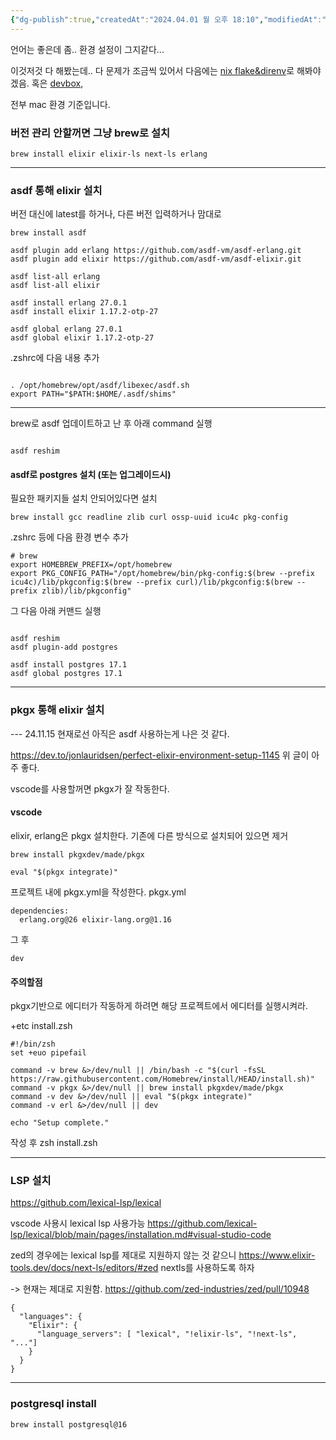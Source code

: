 ```yaml
---
{"dg-publish":true,"createdAt":"2024.04.01 월 오후 18:10","modifiedAt":"2024.11.15 금 오후 18:36","tags":["elixir","zed","pkgx","erlang","lexical-lsp","next-ls"],"permalink":"/Dev/elixir/elixir install/","dgPassFrontmatter":true}
---
```



언어는 좋은데 좀.. 환경 설정이 그지같다...

이것저것 다 해봤는데.. 다 문제가 조금씩 있어서 다음에는 [nix flake&direnv](https://elixirforum.com/t/flake-nix-phoenix-postgresql/52622/5)로 해봐야겠음.
혹은 [devbox](https://www.jetpack.io/devbox/docs/devbox_examples/languages/elixir/),

전부 mac 환경 기준입니다.

### 버전 관리 안할꺼면 그냥 brew로 설치
```
brew install elixir elixir-ls next-ls erlang
```


--- 
### asdf 통해 elixir 설치

버전 대신에 latest를 하거나, 다른 버전 입력하거나 맘대로

```shell
brew install asdf

asdf plugin add erlang https://github.com/asdf-vm/asdf-erlang.git
asdf plugin add elixir https://github.com/asdf-vm/asdf-elixir.git

asdf list-all erlang
asdf list-all elixir

asdf install erlang 27.0.1
asdf install elixir 1.17.2-otp-27	

asdf global erlang 27.0.1  
asdf global elixir 1.17.2-otp-27
```

.zshrc에 다음 내용 추가
```

. /opt/homebrew/opt/asdf/libexec/asdf.sh
export PATH="$PATH:$HOME/.asdf/shims"
```


---

brew로 asdf 업데이트하고 난 후 아래 command 실행
```

asdf reshim

```


#### asdf로 postgres 설치 (또는 업그레이드시)

필요한 패키지들 설치 안되어있다면 설치
```
brew install gcc readline zlib curl ossp-uuid icu4c pkg-config
```

.zshrc 등에 다음 환경 변수 추가
```shell
# brew
export HOMEBREW_PREFIX=/opt/homebrew
export PKG_CONFIG_PATH="/opt/homebrew/bin/pkg-config:$(brew --prefix icu4c)/lib/pkgconfig:$(brew --prefix curl)/lib/pkgconfig:$(brew --prefix zlib)/lib/pkgconfig"
```

그 다음 아래 커맨드 실행
```shell

asdf reshim
asdf plugin-add postgres

asdf install postgres 17.1
asdf global postgres 17.1
```



---
### pkgx 통해 elixir 설치

---  24.11.15 현재로선 아직은 asdf 사용하는게 나은 것 같다.

https://dev.to/jonlauridsen/perfect-elixir-environment-setup-1145
위 글이 아주 좋다.

vscode를 사용할꺼면 pkgx가 잘 작동한다.

#### vscode
elixir, erlang은 pkgx 설치한다. 
기존에 다른 방식으로 설치되어 있으면 제거

```shell
brew install pkgxdev/made/pkgx

eval "$(pkgx integrate)"
```

프로젝트 내에 pkgx.yml을 작성한다.
pkgx.yml 
```
dependencies:
  erlang.org@26 elixir-lang.org@1.16
```

그 후 
```shell
dev
```


#### 주의할점
pkgx기반으로 에디터가 작동하게 하려면 해당 프로젝트에서 에디터를 실행시켜라.


+etc
install.zsh
```
#!/bin/zsh
set +euo pipefail

command -v brew &>/dev/null || /bin/bash -c "$(curl -fsSL https://raw.githubusercontent.com/Homebrew/install/HEAD/install.sh)"
command -v pkgx &>/dev/null || brew install pkgxdev/made/pkgx
command -v dev &>/dev/null || eval "$(pkgx integrate)"
command -v erl &>/dev/null || dev

echo "Setup complete."
```

작성 후 zsh install.zsh





***
### LSP 설치
https://github.com/lexical-lsp/lexical

vscode 사용시 lexical lsp 사용가능
https://github.com/lexical-lsp/lexical/blob/main/pages/installation.md#visual-studio-code

zed의 경우에는 lexical lsp를 제대로 지원하지 않는 것 같으니 https://www.elixir-tools.dev/docs/next-ls/editors/#zed
nextls를 사용하도록 하자

-> 현재는 제대로 지원함.
https://github.com/zed-industries/zed/pull/10948

```
{
  "languages": {
    "Elixir": {
      "language_servers": [ "lexical", "!elixir-ls", "!next-ls", "..."]
    }
  }
}
```

--- 
### postgresql install
```
brew install postgresql@16
```


